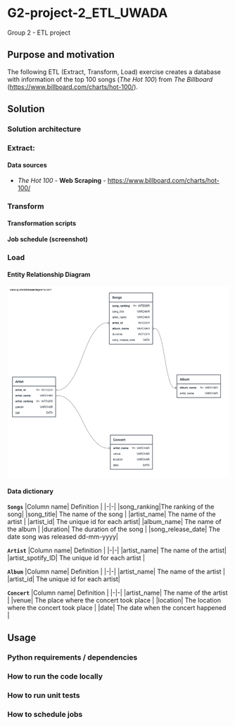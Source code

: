 # G2-project-2_ETL_UWADA
Group 2 - ETL project

## Purpose and motivation
The following ETL (Extract, Transform, Load) exercise creates a database with information of the top 100 songs (*The Hot 100*) from *The Billboard* (https://www.billboard.com/charts/hot-100/).


## Solution

### Solution architecture
### Extract:
#### Data sources
- *The Hot 100* - **Web Scraping** - https://www.billboard.com/charts/hot-100/

### Transform
#### Transformation scripts
#### Job schedule (screenshot)
### Load
#### Entity Relationship Diagram
![ERD](https://github.com/P219-C/G2-project-2_ETL_UWADA/blob/Oksana/ERD/QuickDBD-export%20(1).png)

#### Data dictionary
<b>`Songs`</b>
|Column name| Definition | 
|-|-|
|song_ranking|The ranking of the song| 
|song_title| The name of the song |
|artist_name| The name of the artist |
|artist_id| The unique id for each artist|
|album_name| The name of the album |
|duration| The duration of the song |
|song_release_date| The date song was released dd-mm-yyyy|

<b>`Artist`</b>
|Column name| Definition | 
|-|-|
|artist_name| The name of the artist|
|artist_spotify_ID| The unique id for each artist |

<b>`Album`</b>
|Column name| Definition | 
|-|-|
|artist_name| The name of the artist |
|artist_id| The unique id for each artist|

<b>`Concert`</b>
|Column name| Definition | 
|-|-|
|artist_name| The name of the artist |
|venue| The place where the concert took place |
|location| The location where the concert took place |
|date| The date when the concert happened |

## Usage

### Python requirements / dependencies
### How to run the code locally
### How to run unit tests
### How to schedule jobs
